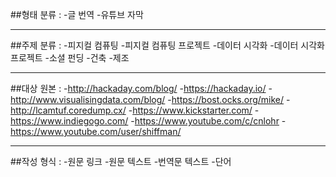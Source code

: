 
##형태 분류 :
-글 번역
-유튜브 자막

----

##주제 분류 :
-피지컬 컴퓨팅
-피지컬 컴퓨팅 프로젝트
-데이터 시각화
-데이터 시각화 프로젝트
-소셜 펀딩
-건축
-제조

----

##대상 원본 : 
-http://hackaday.com/blog/
-https://hackaday.io/
-http://www.visualisingdata.com/blog/
-https://bost.ocks.org/mike/
-http://lcamtuf.coredump.cx/
-https://www.kickstarter.com/
-https://www.indiegogo.com/
-https://www.youtube.com/c/cnlohr
-https://www.youtube.com/user/shiffman/

----

##작성 형식 :
-원문 링크
-원문 텍스트
-번역문 텍스트
-단어
